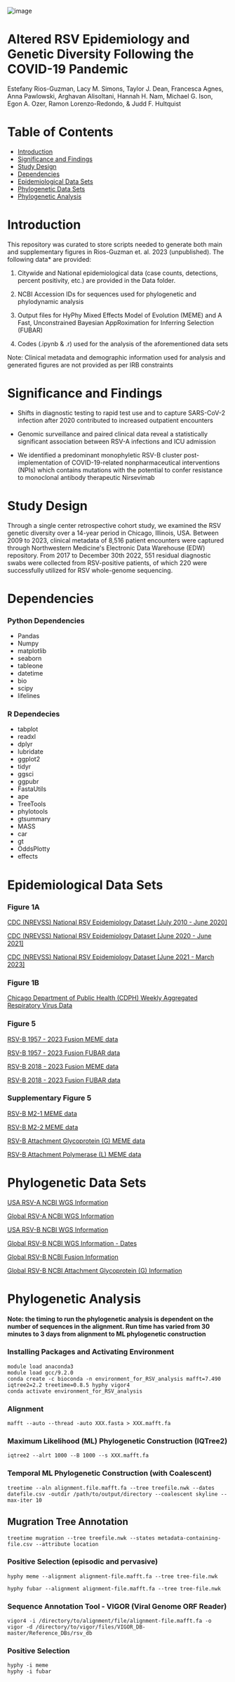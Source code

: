 ![image](https://github.com/erg6437/RSV-Molecular-Epidemiology/assets/53444914/3caa2023-d542-433b-b4b3-f8ea2d4be1b3)


# Altered RSV Epidemiology and Genetic Diversity Following the COVID-19 Pandemic
Estefany Rios-Guzman, Lacy M. Simons, Taylor J. Dean, Francesca Agnes, Anna Pawlowski, Arghavan Alisoltani, Hannah H. Nam, Michael G. Ison, Egon A. Ozer, Ramon Lorenzo-Redondo, & Judd F. Hultquist
# Table of Contents 
* [Introduction](#Introduction)
* [Significance and Findings](#Significance-and-Findings)
* [Study Design](#Study-Design)  
* [Dependencies](#Dependencies)
* [Epidemiological Data Sets](#Epidemiological-Data-Sets)
* [Phylogenetic Data Sets](#Phylogenetic-Data-Sets)
* [Phylogenetic Analysis](#Phylogenetic-Analysis)

# Introduction #
This repository was curated to store scripts needed to generate both main and supplementary figures in Rios-Guzman et. al. 2023 (unpublished). The following data* are provided:

1. Citywide and National epidemiological data (case counts, detections, percent positivity, etc.) are provided in the Data folder.
    
2. NCBI Accession IDs for sequences used for phylogenetic and phylodynamic analysis

3. Output files for HyPhy Mixed Effects Model of Evolution (MEME) and A Fast, Unconstrained Bayesian AppRoximation for Inferring Selection (FUBAR)
   
4. Codes (.ipynb & .r) used for the analysis of the aforementioned data sets
   
Note: Clinical metadata and demographic information used for analysis and generated figures are not provided as per IRB constraints

# Significance and Findings #

* Shifts in diagnostic testing to rapid test use and to capture SARS-CoV-2 infection after 2020 contributed to increased outpatient encounters
  
* Genomic surveillance and paired clinical data reveal a statistically significant association between RSV-A infections and ICU admission
  
* We identified a predominant monophyletic RSV-B cluster post-implementation of COVID-19-related nonpharmaceutical interventions (NPIs) which contains mutations with the potential to confer resistance to monoclonal antibody therapeutic Nirsevimab

# Study Design

Through a single center retrospective cohort study, we examined the RSV genetic diversity over a 14-year period in Chicago, Illinois, USA. Between 2009 to 2023, clinical metadata of 8,516 patient encounters were captured through Northwestern Medicine's Electronic Data Warehouse (EDW) repository. From 2017 to December 30th 2022, 551 residual diagnostic swabs were collected from RSV-positive patients, of which 220 were successfully utilized for RSV whole-genome sequencing.

# Dependencies
### Python Dependencies
* Pandas
* Numpy
* matplotlib
* seaborn
* tableone
* datetime
* bio
* scipy
* lifelines

### R Dependecies 
* tabplot
* readxl
* dplyr
* lubridate
* ggplot2
* tidyr
* ggsci
* ggpubr
* FastaUtils
* ape
* TreeTools
* phylotools
* gtsummary
* MASS
* car
* gt
* OddsPlotty
* effects

# Epidemiological Data Sets #
### Figure 1A
<a href="https://github.com/erg6437/RSV-Molecular-Epidemiology/blob/main/Epidemiology-Data/Fig-1-NREVSS-2010-2020.csv"> CDC (NREVSS) National RSV Epidemiology Dataset [July 2010 - June 2020] </a> 

<a href="https://github.com/erg6437/RSV-Molecular-Epidemiology/blob/main/Epidemiology-Data/Fig-1-NREVSS-062020-062021-test-det-pp.zip"> CDC (NREVSS) National RSV Epidemiology Dataset [June 2020 - June 2021] </a> 

<a href="https://github.com/erg6437/RSV-Molecular-Epidemiology/blob/main/Epidemiology-Data/Fig-1-NREVSS-062021-present-test-det-pp.zip"> CDC (NREVSS) National RSV Epidemiology Dataset [June 2021 - March 2023] </a> 

### Figure 1B
<a href="https://github.com/erg6437/RSV-Molecular-Epidemiology/blob/main/Epidemiology-Data/Fig1-RSVNET-Hospitalization.csv.zip">Chicago Department of Public Health (CDPH) Weekly Aggregated Respiratory Virus Data </a> 

### Figure 5
<a href="https://github.com/erg6437/RSV-Molecular-Epidemiology/blob/main/Positive-Selection/102423-RSVB-F-USA.MEME.csv"> RSV-B 1957 - 2023 Fusion MEME data </a> 

<a href="https://github.com/erg6437/RSV-Molecular-Epidemiology/blob/main/Positive-Selection/102423-RSVB-F-USA.MEME.csv"> RSV-B 1957 - 2023 Fusion FUBAR data </a> 

<a href="https://github.com/erg6437/RSV-Molecular-Epidemiology/blob/main/Positive-Selection/102423-RSVB-F-5yr.MEME.csv"> RSV-B 2018 - 2023 Fusion MEME data </a> 

<a href="https://github.com/erg6437/RSV-Molecular-Epidemiology/blob/main/Positive-Selection/102423-RSVB-F-5yr.FUBAR.csv"> RSV-B 2018 - 2023 Fusion FUBAR data </a> 


### Supplementary Figure 5
<a href="https://github.com/erg6437/RSV-Molecular-Epidemiology/blob/main/Positive-Selection/080223-M2-1-MEME.csv"> RSV-B M2-1 MEME data </a> 

<a href="https://github.com/erg6437/RSV-Molecular-Epidemiology/blob/main/Positive-Selection/080223-M2-2-MEME.csv"> RSV-B M2-2 MEME data </a> 

<a href="https://github.com/erg6437/RSV-Molecular-Epidemiology/blob/main/Positive-Selection/07192022-G-MEME-RSVB.csv"> RSV-B Attachment Glycoprotein (G) MEME data</a> 

<a href="https://github.com/erg6437/RSV-Molecular-Epidemiology/blob/main/Positive-Selection/080223-L-MEME.csv"> RSV-B Attachment Polymerase (L) MEME data </a> 

# Phylogenetic Data Sets #
<a href="https://github.com/erg6437/RSV-Molecular-Epidemiology/blob/main/Sequence-Info/041223-RSVA-USA-NMH-metadata.csv"> USA RSV-A NCBI WGS Information </a> 

<a href="https://github.com/erg6437/RSV-Molecular-Epidemiology/blob/main/Sequence-Info/041223-RSVA-Global-NMH-metadata-location.csv"> Global RSV-A NCBI WGS Information </a> 

<a href="https://github.com/erg6437/RSV-Molecular-Epidemiology/blob/main/Sequence-Info/041223-RSVB-USA-metadata.csv"> USA RSV-B NCBI WGS Information </a> 

<a href="https://github.com/erg6437/RSV-Molecular-Epidemiology/blob/main/Sequence-Info/102223-RSVB-Global-NMH-metadata-dates%20(2).csv"> Global RSV-B NCBI WGS Information - Dates </a> 

<a href="https://github.com/erg6437/RSV-Molecular-Epidemiology/blob/main/Sequence-Info/111623-RSVF_G%202.zip"> Global RSV-B NCBI Fusion Information </a> 

<a href="https://github.com/erg6437/RSV-Molecular-Epidemiology/blob/main/Sequence-Info/111623-RSVF_G%202.zip"> Global RSV-B NCBI Attachment Glycoprotein (G) Information </a> 

# Phylogenetic Analysis
#### Note: the timing to run the phylogenetic analysis is dependent on the number of sequences in the alignment. Run time has varied from 30 minutes to 3 days from alignment to ML phylogenetic construction

### Installing Packages and Activating Environment
```
module load anaconda3
module load gcc/9.2.0
conda create -c bioconda -n environment_for_RSV_analysis mafft=7.490 iqtree2=2.2 treetime=0.8.5 hyphy vigor4
conda activate environment_for_RSV_analysis
```

### Alignment
```
mafft --auto --thread -auto XXX.fasta > XXX.mafft.fa
```

### Maximum Likelihood (ML) Phylogenetic Construction (IQTree2)

```
iqtree2 --alrt 1000 --B 1000 --s XXX.mafft.fa
```

### Temporal ML Phylogenetic Construction (with Coalescent)
```
treetime --aln alignment.file.mafft.fa --tree treefile.nwk --dates datefile.csv -outdir /path/to/output/directory --coalescent skyline --max-iter 10
```

## Mugration Tree Annotation

```
treetime mugration --tree treefile.nwk --states metadata-containing-file.csv --attribute location
```

### Positive Selection (episodic and pervasive)
```
hyphy meme --alignment alignment-file.mafft.fa --tree tree-file.nwk

hyphy fubar --alignment alignment-file.mafft.fa --tree tree-file.nwk
```

### Sequence Annotation Tool - VIGOR (Viral Genome ORF Reader)
```
vigor4 -i /directory/to/alignment/file/alignment-file.mafft.fa -o vigor -d /directory/to/vigor/files/VIGOR_DB-master/Reference_DBs/rsv_db
```

### Positive Selection 
```
hyphy -i meme
hyphy -i fubar
```




